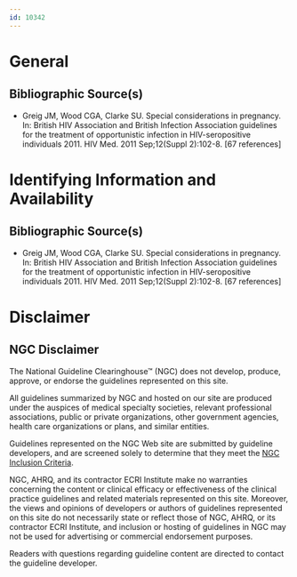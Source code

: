 ```yaml
---
id: 10342
---
```


# General

## Bibliographic Source(s)

- Greig JM, Wood CGA, Clarke SU. Special considerations in pregnancy. In: British HIV Association and British Infection Association guidelines for the treatment of opportunistic infection in HIV-seropositive individuals 2011. HIV Med. 2011 Sep;12(Suppl 2):102-8. [67 references]

# Identifying Information and Availability

## Bibliographic Source(s)

- Greig JM, Wood CGA, Clarke SU. Special considerations in pregnancy. In: British HIV Association and British Infection Association guidelines for the treatment of opportunistic infection in HIV-seropositive individuals 2011. HIV Med. 2011 Sep;12(Suppl 2):102-8. [67 references]

# Disclaimer

## NGC Disclaimer

The National Guideline Clearinghouse™ (NGC) does not develop, produce, approve, or endorse the guidelines represented on this site.

All guidelines summarized by NGC and hosted on our site are produced under the auspices of medical specialty societies, relevant professional associations, public or private organizations, other government agencies, health care organizations or plans, and similar entities.

Guidelines represented on the NGC Web site are submitted by guideline developers, and are screened solely to determine that they meet the [NGC Inclusion Criteria](/help-and-about/summaries/inclusion-criteria).

NGC, AHRQ, and its contractor ECRI Institute make no warranties concerning the content or clinical efficacy or effectiveness of the clinical practice guidelines and related materials represented on this site. Moreover, the views and opinions of developers or authors of guidelines represented on this site do not necessarily state or reflect those of NGC, AHRQ, or its contractor ECRI Institute, and inclusion or hosting of guidelines in NGC may not be used for advertising or commercial endorsement purposes.

Readers with questions regarding guideline content are directed to contact the guideline developer.

